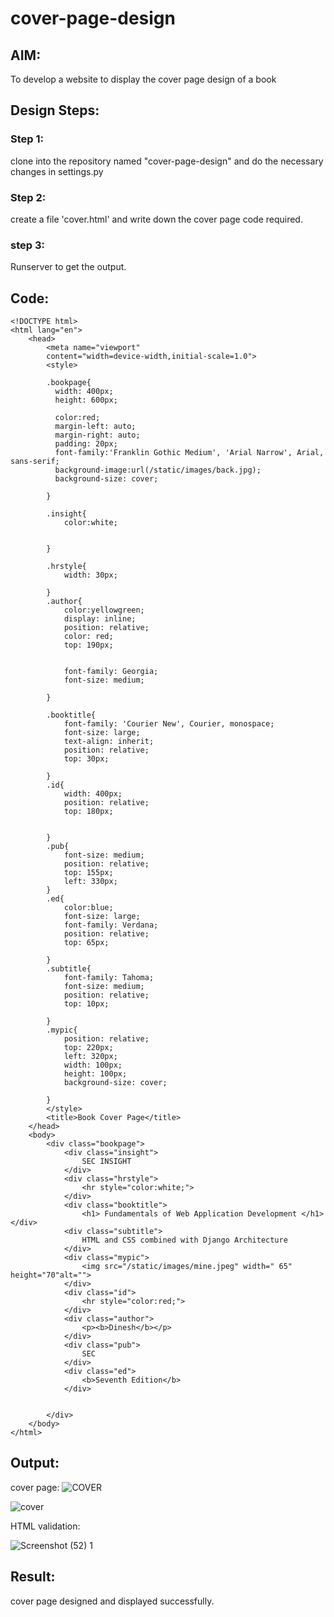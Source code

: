 # cover-page-design
## AIM:
To develop a website to display the cover page design of a book

## Design Steps:

### Step 1:
clone into the repository named "cover-page-design" and do the necessary changes in 
settings.py 
### Step 2:
create a file 'cover.html' and write down the cover page code required.

### step 3:
Runserver to get the output.

## Code:
```
<!DOCTYPE html>
<html lang="en">
    <head>
        <meta name="viewport"
        content="width=device-width,initial-scale=1.0">
        <style>
        
        .bookpage{
          width: 400px;
          height: 600px;

          color:red;
          margin-left: auto;
          margin-right: auto;
          padding: 20px;
          font-family:'Franklin Gothic Medium', 'Arial Narrow', Arial, sans-serif;
          background-image:url(/static/images/back.jpg);
          background-size: cover;

        }

        .insight{
            color:white;


        }

        .hrstyle{
            width: 30px;

        }
        .author{
            color:yellowgreen;
            display: inline;
            position: relative;
            color: red;
            top: 190px;


            font-family: Georgia;
            font-size: medium;

        }

        .booktitle{
            font-family: 'Courier New', Courier, monospace;
            font-size: large;
            text-align: inherit;
            position: relative;
            top: 30px;

        }
        .id{
            width: 400px;
            position: relative;
            top: 180px;


        }
        .pub{
            font-size: medium;
            position: relative;
            top: 155px;
            left: 330px;
        }
        .ed{
            color:blue;
            font-size: large;
            font-family: Verdana;
            position: relative;
            top: 65px;

        }
        .subtitle{
            font-family: Tahoma;
            font-size: medium;
            position: relative;
            top: 10px;

        }
        .mypic{
            position: relative;
            top: 220px;
            left: 320px;
            width: 100px;
            height: 100px;
            background-size: cover;

        }
        </style>
        <title>Book Cover Page</title>
    </head>
    <body>
        <div class="bookpage">
            <div class="insight">
                SEC INSIGHT
            </div>
            <div class="hrstyle">
                <hr style="color:white;">
            </div>
            <div class="booktitle">
                <h1> Fundamentals of Web Application Development </h1></div>
            <div class="subtitle">
                HTML and CSS combined with Django Architecture
            </div>
            <div class="mypic">
                <img src="/static/images/mine.jpeg" width=" 65" height="70"alt="">
            </div>
            <div class="id">
                <hr style="color:red;">
            </div>
            <div class="author">
                <p><b>Dinesh</b></p>
            </div>
            <div class="pub">
                SEC
            </div>
            <div class="ed">
                <b>Seventh Edition</b>
            </div>


        </div>
    </body>
</html>
```

## Output:
cover page:
![COVER](images/back.jpg)

![cover](https://user-images.githubusercontent.com/119478475/213881239-75a2605c-2f2c-44a3-a9de-b11d2884d495.png)


HTML validation:

![Screenshot (52) 1](https://user-images.githubusercontent.com/119478475/213881208-5f50b6cb-e3eb-4800-94e9-acc5c3a62358.png)



## Result:
cover page designed and displayed successfully.
